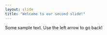 ```yaml
---
layout: slide
title: "Welcome to our second slide!"
---
```

Some sample text.
Use the left arrow to go back!
